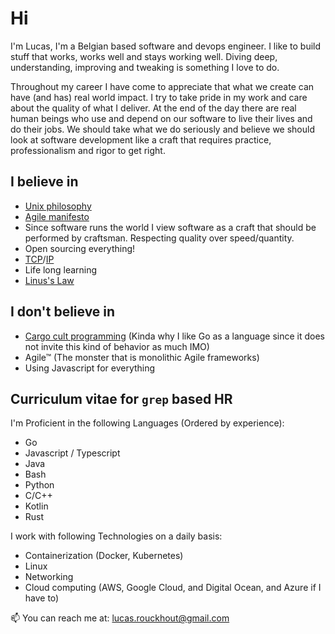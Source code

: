 # Hi

I'm Lucas, I'm a Belgian based software and devops engineer. I like to build stuff that works, works well and stays working well. Diving deep, understanding, improving and tweaking is something I love to do.

Throughout my career I have come to appreciate that what we create can have (and has) real world impact. I try to take pride in my work and care about the quality of what I deliver. At the end of the day there are real human beings who use and depend on our software to live their lives and do their jobs. We should take what we do seriously and believe we should look at software development like a craft that requires practice, professionalism and rigor to get right.

## I believe in
* [Unix philosophy](https://en.wikipedia.org/wiki/Unix_philosophy)
* [Agile manifesto](https://agilemanifesto.org/) 
* Since software runs the world I view software as a craft that should be performed by craftsman. Respecting quality over speed/quantity.
* Open sourcing everything!
* [TCP](https://datatracker.ietf.org/doc/html/rfc793)/[IP](https://datatracker.ietf.org/doc/html/rfc791)
* Life long learning
* [Linus's Law](https://en.wikipedia.org/wiki/Linus%27s_law)

## I don't believe in
* [Cargo cult programming](https://en.wikipedia.org/wiki/Cargo_cult_programming) (Kinda why I like Go as a language since it does not invite this kind of behavior as much IMO)
* Agile™ (The monster that is monolithic Agile frameworks)
* Using Javascript for everything

## Curriculum vitae for `grep` based HR

I'm Proficient in the following Languages (Ordered by experience):
* Go
* Javascript / Typescript
* Java
* Bash
* Python
* C/C++
* Kotlin
* Rust

I work with following Technologies on a daily basis:
* Containerization (Docker, Kubernetes)
* Linux
* Networking
* Cloud computing (AWS, Google Cloud, and Digital Ocean, and Azure if I have to)

📫 You can reach me at: lucas.rouckhout@gmail.com
